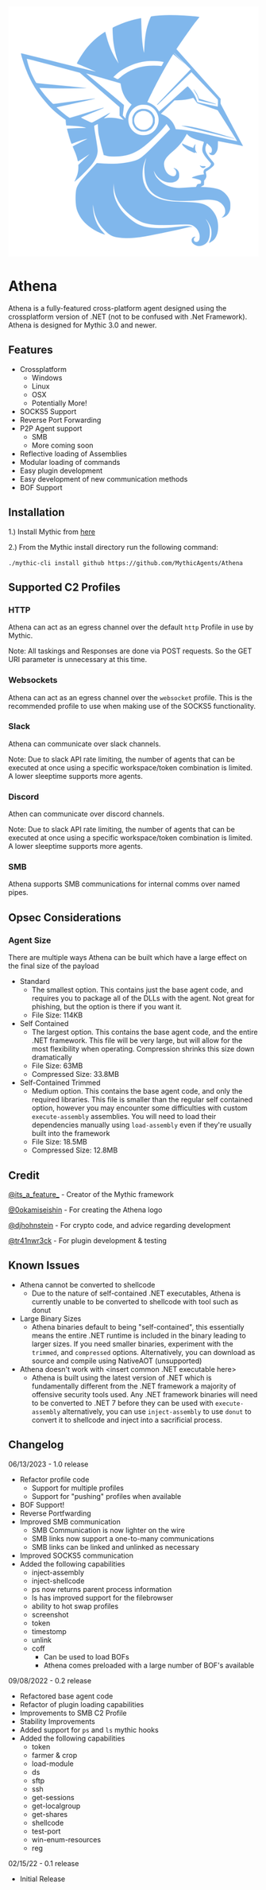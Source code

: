 
<p align="center">
  <img src="agent_icons/athena_old.svg">
</p>

# Athena
Athena is a fully-featured cross-platform agent designed using the crossplatform version of .NET (not to be confused with .Net Framework). Athena is designed for Mythic 3.0 and newer.

## Features
- Crossplatform
  - Windows
  - Linux
  - OSX
  - Potentially More!
- SOCKS5 Support
- Reverse Port Forwarding
- P2P Agent support
	- SMB
	- More coming soon
- Reflective loading of Assemblies
- Modular loading of commands
- Easy plugin development
- Easy development of new communication methods
- BOF Support

## Installation

1.) Install Mythic from [here](https://github.com/its-a-feature/Mythic)

2.) From the Mythic install directory run the following command:

`./mythic-cli install github https://github.com/MythicAgents/Athena`

## Supported C2 Profiles

### HTTP
Athena can act as an egress channel over the default `http` Profile in use by Mythic. 

Note: All taskings and Responses are done via POST requests. So the GET URI parameter is unnecessary at this time.

### Websockets
Athena can act as an egress channel over the `websocket` profile. This is the recommended profile to use when making use of the SOCKS5 functionality.

### Slack
Athena can communicate over slack channels.

Note: Due to slack API rate limiting, the number of agents that can be executed at once using a specific workspace/token combination is limited. A lower sleeptime supports more agents.

### Discord
Athen can communicate over discord channels.

Note: Due to slack API rate limiting, the number of agents that can be executed at once using a specific workspace/token combination is limited. A lower sleeptime supports more agents.

### SMB
Athena supports SMB communications for internal comms over named pipes.

## Opsec Considerations
### Agent Size
There are multiple ways Athena can be built which have a large effect on the final size of the payload

- Standard
  - The smallest option. This contains just the base agent code, and requires you to package all of the DLLs with the agent. Not great for phishing, but the option is there if you want it.
  - File Size: 114KB
- Self Contained
  - The largest option. This contains the base agent code, and the entire .NET framework. This file will be very large, but will allow for the most flexibility when operating. Compression shrinks this size down dramatically
  - File Size: 63MB
  - Compressed Size: 33.8MB
- Self-Contained Trimmed
  - Medium option. This contains the base agent code, and only the required libraries. This file is smaller than the regular self contained option, however you may encounter some difficulties with custom `execute-assembly` assemblies. You will need to load their dependencies manually using `load-assembly` even if they're usually built into the framework
  - File Size: 18.5MB
  - Compressed Size: 12.8MB

## Credit
[@its_a_feature_](https://twitter.com/its_a_feature_) - Creator of the Mythic framework

[@0okamiseishin](https://twitter.com/0okamiseishin) - For creating the Athena logo

[@djhohnstein](https://twitter.com/djhohnstein) - For crypto code, and advice regarding development

[@tr41nwr3ck](https://twitter.com/Tr41nwr3ck48) - For plugin development & testing

## Known Issues
- Athena cannot be converted to shellcode
  - Due to the nature of self-contained .NET executables, Athena is currently unable to be converted to shellcode with tool such as donut
- Large Binary Sizes
  - Athena binaries default to being "self-contained", this essentially means the entire .NET runtime is included in the binary leading to larger sizes. If you need smaller binaries, experiment with the `trimmed`, and `compressed` options. Alternatively, you can download as source and compile using NativeAOT (unsupported)
- Athena doesn't work with <insert common .NET executable here>
  - Athena is built using the latest version of .NET which is fundamentally different from the .NET framework a majority of offensive security tools used. Any .NET framework binaries will need to be converted to .NET 7 before they can be used with `execute-assembly` alternatively, you can use `inject-assembly` to use `donut` to convert it to shellcode and inject into a sacrificial process.

## Changelog

06/13/2023 - 1.0 release
- Refactor profile code
  - Support for multiple profiles
  - Support for "pushing" profiles when available
- BOF Support!
- Reverse Portfwarding
- Improved SMB communication
  - SMB Communication is now lighter on the wire
  - SMB links now support a one-to-many communications
  - SMB links can be linked and unlinked as necessary
- Improved SOCKS5 communication
- Added the following capabilities
  - inject-assembly
  - inject-shellcode
  - ps now returns parent process information
  - ls has improved support for the filebrowser
  - ability to hot swap profiles
  - screenshot
  - token
  - timestomp
  - unlink
  - coff
    - Can be used to load BOFs
    - Athena comes preloaded with a large number of BOF's available

09/08/2022 - 0.2 release
 - Refactored base agent code
 - Refactor of plugin loading capabilities
 - Improvements to SMB C2 Profile
 - Stability Improvements
 - Added support for `ps` and `ls` mythic hooks
 - Added the following capabilities
 	- token
 	- farmer & crop
 	- load-module
 	- ds
 	- sftp
 	- ssh
 	- get-sessions
 	- get-localgroup
 	- get-shares
 	- shellcode
 	- test-port
 	- win-enum-resources
 	- reg

02/15/22 - 0.1 release
 - Initial Release


